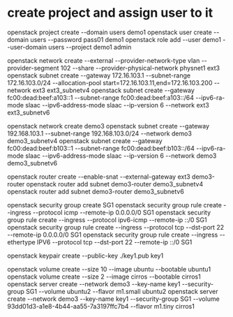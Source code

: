 # create project and assign user to it

openstack project create --domain users demo1
openstack user create --domain users --password pass01 demo1
openstack role add  --user demo1 --user-domain users --project demo1 admin


openstack network create --external --provider-network-type vlan --provider-segment 102  --share --provider-physical-network physnet1 ext3
openstack subnet create --gateway 172.16.103.1  --subnet-range 172.16.103.0/24 --allocation-pool start=172.16.103.11,end=172.16.103.200 --network ext3  ext3_subnetv4
openstack subnet create --gateway fc00:dead:beef:a103::1  --subnet-range fc00:dead:beef:a103::/64 --ipv6-ra-mode slaac --ipv6-address-mode slaac --ip-version 6 --network ext3 ext3_subnetv6

openstack network create demo3
openstack subnet create --gateway 192.168.103.1  --subnet-range 192.168.103.0/24 --network demo3 demo3_subnetv4
openstack subnet create --gateway fc00:dead:beef:b103::1  --subnet-range fc00:dead:beef:b103::/64 --ipv6-ra-mode slaac --ipv6-address-mode slaac  --ip-version 6 --network demo3 demo3_subnetv6

openstack router create --enable-snat --external-gateway ext3 demo3-router
openstack router add subnet demo3-router demo3_subnetv4
openstack router add subnet demo3-router demo3_subnetv6

openstack security group create SG1
openstack security group rule create --ingress --protocol icmp --remote-ip 0.0.0.0/0 SG1
openstack security group rule create --ingress --protocol ipv6-icmp --remote-ip ::/0 SG1
openstack security group rule create --ingress --protocol tcp --dst-port 22 --remote-ip 0.0.0.0/0 SG1
openstack security group rule create --ingress --ethertype IPV6 --protocol tcp --dst-port 22 --remote-ip ::/0 SG1

openstack keypair create --public-key ./key1.pub key1

openstack volume create --size 10 --image ubuntu --bootable ubuntu1
openstack volume create --size 2 --image cirros --bootable cirros1
openstack server create --network demo3 --key-name key1 --security-group SG1 --volume ubuntu2 --flavor m1.small ubuntu2
openstack server create --network demo3 --key-name key1 --security-group SG1 --volume 93dd01d3-a1e8-4b44-aa55-7a3197ffc7b4 --flavor m1.tiny cirros1